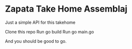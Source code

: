 # Zapata Take Home Assemblaj
Just a simple API for this takehome 

Clone this repo
Run go build
Run go main.go 

And you should be good to go. 
